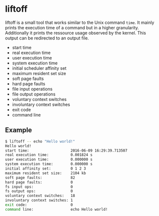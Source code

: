 liftoff
=======

liftoff is a small tool that works similar to the Unix command
`time`. It mainly prints the execution time of a command but in
a higher granularity. Additionally it prints the ressource
usage observed by the kernel. This output can be redirected to
an output file.

 * start time
 * real execution time
 * user execution time
 * system execution time
 * initial scheduler affinity set
 * maximum resident set size
 * soft page faults
 * hard page faults
 * file input operations
 * file output operations
 * voluntary context switches
 * involuntary context switches
 * exit code
 * command line

Example
-------

```sh
$ liftoff -- echo "Hello world!"
Hello world!
start time:                   2016-06-09 16:29:39.713507
real execution time:          0.001824 s
user execution time:          0.000000 s
system execution time:        0.000000 s
initial affinity set:         0 1 2 3 
maximum resident set size:    2104 kb
soft page faults:             82
hard page faults:             0
fs input ops:                 0
fs output ops:                0
voluntary context switches:   18
involuntary context switches: 1
exit code:                    0
command line:                 echo Hello world!
```
